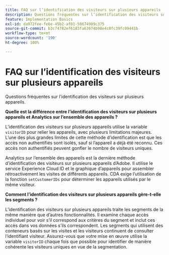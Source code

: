 ```yaml
---
title: FAQ sur l’identification des visiteurs sur plusieurs appareils
description: Questions fréquentes sur l’identification des visiteurs sur plusieurs appareils
feature: Implementation Basics
exl-id: da972fee-fe6e-45b2-af01-50674989c375
source-git-commit: b3c74782ef6183fa63674b98e4c0fc39fc09441b
workflow-type: tm+mt
source-wordcount: '190'
ht-degree: 100%

---
```


# FAQ sur l’identification des visiteurs sur plusieurs appareils

Questions fréquentes sur l’identification des visiteurs sur plusieurs appareils.

**Quelle est la différence entre l’identification des visiteurs sur plusieurs appareils et Analytics sur l’ensemble des appareils ?**

L’identification des visiteurs sur plusieurs appareils utilise la variable `visitorID` pour relier les appareils, avec plusieurs limitations majeures. L’une des plus grandes limites de cette méthode d’identification est que les accès non authentifiés sont isolés, sauf si l’appareil a déjà été reconnu. Ces accès non authentifiés peuvent gonfler le nombre de visiteurs uniques.

Analytics sur l’ensemble des appareils est la dernière méthode d’identification des visiteurs sur plusieurs appareils d’Adobe. Il utilise le service Experience Cloud ID et le graphique d’appareils pour assembler rétroactivement les visites de différents appareils. CDA exige l’utilisation de la fonction `setCustomerIDs` pour déterminer les appareils utilisés par le même visiteur.

**Comment l’identification des visiteurs sur plusieurs appareils gère-t-elle les segments ?**

L’identification des visiteurs sur plusieurs appareils traite les segments de la même manière que d’autres fonctionnalités. Il examine chaque accès individuel pour voir s’il correspond aux critères du segment et inclut ces accès dans vos données s’ils correspondent. Les segments qui utilisent des conteneurs basés sur les visites et les visiteurs continuent de consulter l’identifiant visiteur. Assurez-vous que votre mise en œuvre utilise la variable `visitorID` chaque fois que possible pour identifier de manière cohérente les visiteurs uniques en vue de la segmentation.
